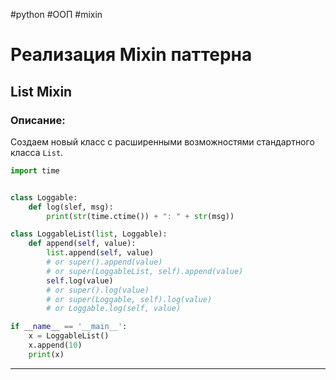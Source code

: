 #python #ООП #mixin
# Реализация Mixin паттерна
## List Mixin
### Описание:
Создаем новый класс с расширенными возможностями стандартного класса `List`.
```python
import time


class Loggable:
	def log(slef, msg):
		print(str(time.ctime()) + ": " + str(msg))

class LoggableList(list, Loggable):
	def append(self, value):
		list.append(self, value)
		# or super().append(value)
		# or super(LoggableList, self).append(value)
		self.log(value)
		# or super().log(value)
		# or super(Loggable, self).log(value)
		# or Loggable.log(self, value)

if __name__ == '__main__':
	x = LoggableList()
	x.append(10)
	print(x)
```
***